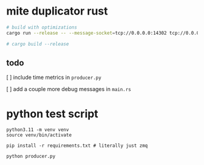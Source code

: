 # mite duplicator rust

```bash
# build with optimizations
cargo run --release -- --message-socket=tcp://0.0.0.0:14302 tcp://0.0.0.0:14500

# cargo build --release
```

## todo

[ ] include time metrics in `producer.py`

[ ] add a couple more debug messages in `main.rs`


# python test script

```
python3.11 -m venv venv
source venv/bin/activate

pip install -r requirements.txt # literally just zmq

python producer.py
```